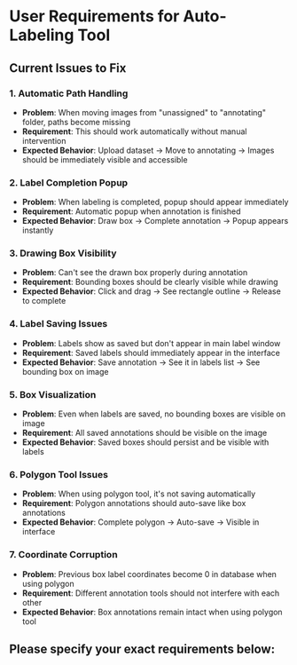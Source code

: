 # User Requirements for Auto-Labeling Tool

## Current Issues to Fix

### 1. Automatic Path Handling
- **Problem**: When moving images from "unassigned" to "annotating" folder, paths become missing
- **Requirement**: This should work automatically without manual intervention
- **Expected Behavior**: Upload dataset → Move to annotating → Images should be immediately visible and accessible

### 2. Label Completion Popup
- **Problem**: When labeling is completed, popup should appear immediately
- **Requirement**: Automatic popup when annotation is finished
- **Expected Behavior**: Draw box → Complete annotation → Popup appears instantly

### 3. Drawing Box Visibility
- **Problem**: Can't see the drawn box properly during annotation
- **Requirement**: Bounding boxes should be clearly visible while drawing
- **Expected Behavior**: Click and drag → See rectangle outline → Release to complete

### 4. Label Saving Issues
- **Problem**: Labels show as saved but don't appear in main label window
- **Requirement**: Saved labels should immediately appear in the interface
- **Expected Behavior**: Save annotation → See it in labels list → See bounding box on image

### 5. Box Visualization
- **Problem**: Even when labels are saved, no bounding boxes are visible on image
- **Requirement**: All saved annotations should be visible on the image
- **Expected Behavior**: Saved boxes should persist and be visible with labels

### 6. Polygon Tool Issues
- **Problem**: When using polygon tool, it's not saving automatically
- **Requirement**: Polygon annotations should auto-save like box annotations
- **Expected Behavior**: Complete polygon → Auto-save → Visible in interface

### 7. Coordinate Corruption
- **Problem**: Previous box label coordinates become 0 in database when using polygon
- **Requirement**: Different annotation tools should not interfere with each other
- **Expected Behavior**: Box annotations remain intact when using polygon tool

## Please specify your exact requirements below:

